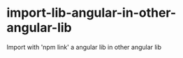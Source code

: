 # import-lib-angular-in-other-angular-lib
Import with 'npm link' a angular lib in other angular lib
